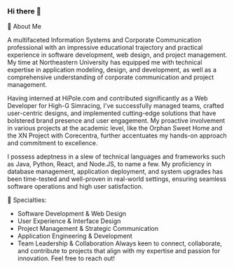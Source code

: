 ### Hi there 👋

📌 About Me

A multifaceted Information Systems and Corporate Communication professional with an impressive educational trajectory and practical experience in software development, web design, and project management. My time at Northeastern University has equipped me with technical expertise in application modeling, design, and development, as well as a comprehensive understanding of corporate communication and project management.

Having interned at HiPole.com and contributed significantly as a Web Developer for High-G Simracing, I've successfully managed teams, crafted user-centric designs, and implemented cutting-edge solutions that have bolstered brand presence and user engagement. My proactive involvement in various projects at the academic level, like the Orphan Sweet Home and the XN Project with Corecentra, further accentuates my hands-on approach and commitment to excellence.

I possess adeptness in a slew of technical languages and frameworks such as Java, Python, React, and Node.JS, to name a few. My proficiency in database management, application deployment, and system upgrades has been time-tested and well-proven in real-world settings, ensuring seamless software operations and high user satisfaction.

📌 Specialties:

- Software Development & Web Design
- User Experience & Interface Design
- Project Management & Strategic Communication
- Application Engineering & Development
- Team Leadership & Collaboration
Always keen to connect, collaborate, and contribute to projects that align with my expertise and passion for innovation. Feel free to reach out!

<!--
**ZihaoLiuNU/ZihaoLiuNU** is a ✨ _special_ ✨ repository because its `README.md` (this file) appears on your GitHub profile.

Here are some ideas to get you started:

- 🔭 I’m currently working on ...
- 🌱 I’m currently learning ...
- 👯 I’m looking to collaborate on ...
- 🤔 I’m looking for help with ...
- 💬 Ask me about ...
- 📫 How to reach me: ...
- 😄 Pronouns: ...
- ⚡ Fun fact: ...
-->
